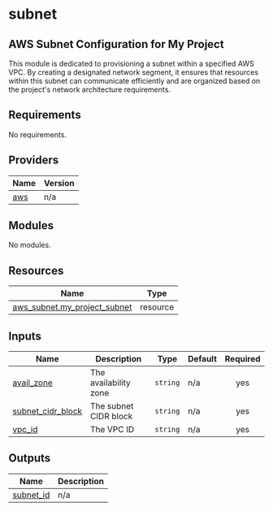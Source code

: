 # subnet

## AWS Subnet Configuration for My Project

This module is dedicated to provisioning a subnet within a specified AWS VPC. By creating a designated network segment, it ensures that resources within this subnet can communicate efficiently and are organized based on the project's network architecture requirements.

<!-- BEGIN_TF_DOCS -->
## Requirements

No requirements.

## Providers

| Name | Version |
|------|---------|
| <a name="provider_aws"></a> [aws](#provider\_aws) | n/a |

## Modules

No modules.

## Resources

| Name | Type |
|------|------|
| [aws_subnet.my_project_subnet](https://registry.terraform.io/providers/hashicorp/aws/latest/docs/resources/subnet) | resource |

## Inputs

| Name | Description | Type | Default | Required |
|------|-------------|------|---------|:--------:|
| <a name="input_avail_zone"></a> [avail\_zone](#input\_avail\_zone) | The availability zone | `string` | n/a | yes |
| <a name="input_subnet_cidr_block"></a> [subnet\_cidr\_block](#input\_subnet\_cidr\_block) | The subnet CIDR block | `string` | n/a | yes |
| <a name="input_vpc_id"></a> [vpc\_id](#input\_vpc\_id) | The VPC ID | `string` | n/a | yes |

## Outputs

| Name | Description |
|------|-------------|
| <a name="output_subnet_id"></a> [subnet\_id](#output\_subnet\_id) | n/a |
<!-- END_TF_DOCS -->